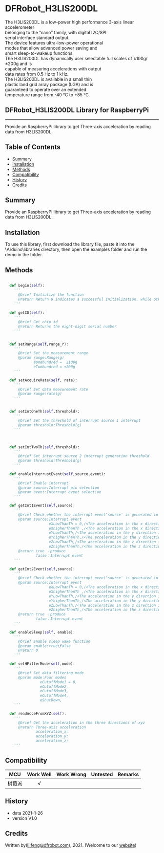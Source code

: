 # DFRobot_H3LIS200DL
The H3LIS200DL is a low-power high performance 3-axis linear accelerometer <br>
belonging to the “nano” family, with digital I2C/SPI <br>
serial interface standard output. <br>
The device features ultra-low-power operational <br>
modes that allow advanced power saving and <br>
smart sleep-to-wakeup functions.<br>
The H3LIS200DL has dynamically user selectable full scales of ±100g/±200g and is <br>
capable of measuring accelerations with output <br>
data rates from 0.5 Hz to 1 kHz.<br>
The H3LIS200DL is available in a small thin <br>
plastic land grid array package (LGA) and is <br>
guaranteed to operate over an extended <br>
temperature range from -40 °C to +85 °C.<br>


## DFRobot_H3LIS200DL Library for RaspberryPi
---------------------------------------------------------

Provide an RaspberryPi library to get Three-axis acceleration by reading data from H3LIS200DL.

## Table of Contents

* [Summary](#summary)
* [Installation](#installation)
* [Methods](#methods)
* [Compatibility](#compatibility)
* [History](#history)
* [Credits](#credits)

## Summary

Provide an RaspberryPi library to get Three-axis acceleration by reading data from H3LIS200DL.

## Installation

To use this library, first download the library file, paste it into the \Arduino\libraries directory, then open the examples folder and run the demo in the folder.

## Methods

```py

  def begin(self):
    '''
      @brief Initialize the function
      @return Return 0 indicates a successful initialization, while other values indicates failure and return to error code.
    '''
    
  def getID(self):
    '''
      @brief Get chip id
      @return Returns the eight-digit serial number
    '''


  def setRange(self,range_r):
    '''
      @brief Set the measurement range
      @param range:Range(g)
             eOnehundred =  ±100g
             eTwohundred = ±200g
    '''

  def setAcquireRate(self, rate):
    '''
      @brief Set data measurement rate
      @param range:rate(g)
    '''


  def setIntOneTh(self,threshold):
    '''
      @brief Set the threshold of interrupt source 1 interrupt
      @param threshold:Threshold(g)
    '''



  def setIntTwoTh(self,threshold):
    '''
      @brief Set interrupt source 2 interrupt generation threshold
      @param threshold:Threshold(g)
    '''

  def enableInterruptEvent(self,source,event):
    '''
      @brief Enable interrupt
      @param source:Interrupt pin selection
      @param event:Interrupt event selection
    '''

  def getInt1Event(self,source):
    '''
      @brief Check whether the interrupt event'source' is generated in interrupt 1
      @param source:Interrupt event
                    eXLowThanTh = 0,/<The acceleration in the x direction is less than the threshold>/
                    eXhigherThanTh ,/<The acceleration in the x direction is greater than the threshold>/
                    eYLowThanTh,/<The acceleration in the y direction is less than the threshold>/
                    eYhigherThanTh,/<The acceleration in the y direction is greater than the threshold>/
                    eZLowThanTh,/<The acceleration in the z direction is less than the threshold>/
                    eZhigherThanTh,/<The acceleration in the z direction is greater than the threshold>/
      @return true ：produce
              false：Interrupt event
    '''

  def getInt2Event(self,source):
    '''
      @brief Check whether the interrupt event'source' is generated in interrupt 2
      @param source:Interrupt event
                    eXLowThanTh = 0,/<The acceleration in the x direction is less than the threshold>/
                    eXhigherThanTh ,/<The acceleration in the x direction is greater than the threshold>/
                    eYLowThanTh,/<The acceleration in the y direction is less than the threshold>/
                    eYhigherThanTh,/<The acceleration in the y direction is greater than the threshold>/
                    eZLowThanTh,/<The acceleration in the z direction is less than the threshold>/
                    eZhigherThanTh,/<The acceleration in the z direction is greater than the threshold>/
      @return true ：produce
              false：Interrupt event
    '''

  def enableSleep(self, enable):
    '''
      @brief Enable sleep wake function
      @param enable:true\false
      @return 0
    '''

  def setHFilterMode(self,mode):
    '''
      @brief Set data filtering mode
      @param mode:Four modes
                eCutoffMode1 = 0,
                eCutoffMode2,
                eCutoffMode3,
                eCutoffMode4,
                eShutDown,
    '''

  def readAcceFromXYZ(self):
    '''
      @brief Get the acceleration in the three directions of xyz
      @return Three-axis acceleration 
              acceleration_x;
              acceleration_y;
              acceleration_z;
    '''

```

## Compatibility

MCU                | Work Well    | Work Wrong   | Untested    | Remarks
------------------ | :----------: | :----------: | :---------: | -----
树莓派        |      √       |              |             | 




## History

- data 2021-1-26
- version V1.0


## Credits

Written by(li.feng@dfrobot.com), 2021. (Welcome to our [website](https://www.dfrobot.com/))
